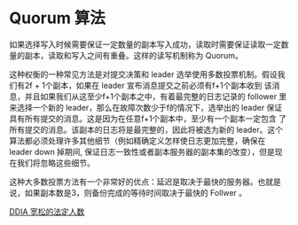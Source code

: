 # Quorum 算法
如果选择写入时候需要保证一定数量的副本写入成功，读取时需要保证读取一定数量的副本，读取和写入之间有重叠。这样的读写机制称为 Quorum。  

这种权衡的一种常见方法是对提交决策和 leader 选举使用多数投票机制。假设我们有2f + 1个副本，如果在 leader 宣布消息提交之前必须有f+1个副本收到 该消息，并且如果我们从这至少f+1个副本之中，有着最完整的日志记录的 follower 里来选择一个新的 leader，那么在故障次数少于f的情况下，选举出的 leader 保证具有所有提交的消息。这是因为在任意f+1个副本中，至少有一个副本一定包含 了所有提交的消息。该副本的日志将是最完整的，因此将被选为新的 leader。这个算法都必须处理许多其他细节（例如精确定义怎样使日志更加完整，确保在 leader down 掉期间, 保证日志一致性或者副本服务器的副本集的改变），但是现在我们将忽略这些细节。  

这种大多数投票方法有一个非常好的优点：延迟是取决于最快的服务器。也就是说，如果副本数是3，则备份完成的等待时间取决于最快的 Follwer 。  

[DDIA 宽松的法定人数](./../Leetcode%20Practices/system%20design/README.md#宽松的法定人数)

